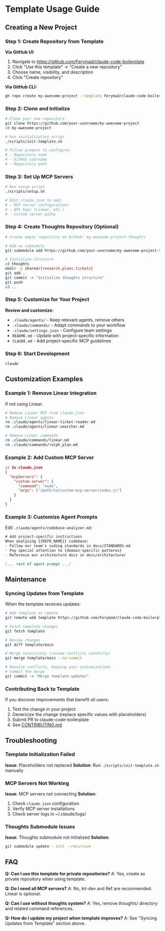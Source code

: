# Template Usage Guide

## Creating a New Project

### Step 1: Create Repository from Template

**Via GitHub UI:**
1. Navigate to https://github.com/Ferymad/claude-code-boilerplate
2. Click "Use this template" → "Create a new repository"
3. Choose name, visibility, and description
4. Click "Create repository"

**Via GitHub CLI:**
```bash
gh repo create my-awesome-project --template Ferymad/claude-code-boilerplate
```

### Step 2: Clone and Initialize

```bash
# Clone your new repository
git clone https://github.com/your-username/my-awesome-project
cd my-awesome-project

# Run initialization script
./scripts/init-template.sh

# Follow prompts to configure:
# - Repository name
# - GitHub username
# - Repository path
```

### Step 3: Set Up MCP Servers

```bash
# Run setup script
./scripts/setup.sh

# Edit claude.json to add:
# - MCP server configurations
# - API keys (Linear, etc.)
# - Custom server paths
```

### Step 4: Create Thoughts Repository (Optional)

```bash
# Create empty repository on GitHub: my-awesome-project-thoughts

# Add as submodule
git submodule add https://github.com/your-username/my-awesome-project-thoughts thoughts

# Initialize structure
cd thoughts
mkdir -p shared/{research,plans,tickets}
git add .
git commit -m "Initialize thoughts structure"
git push
cd ..
```

### Step 5: Customize for Your Project

**Review and customize:**
- `.claude/agents/` - Keep relevant agents, remove others
- `.claude/commands/` - Adapt commands to your workflow
- `.claude/settings.json` - Configure team settings
- `README.md` - Update with project-specific information
- `CLAUDE.md` - Add project-specific MCP guidelines

### Step 6: Start Development

```bash
claude
```

## Customization Examples

### Example 1: Remove Linear Integration

If not using Linear:
```bash
# Remove Linear MCP from claude.json
# Remove Linear agents
rm .claude/agents/linear-ticket-reader.md
rm .claude/agents/linear-searcher.md

# Remove Linear commands
rm .claude/commands/linear.md
rm .claude/commands/ralph_plan.md
```

### Example 2: Add Custom MCP Server

```json
// In claude.json
{
  "mcpServers": {
    "custom-server": {
      "command": "node",
      "args": ["/path/to/custom-mcp-server/index.js"]
    }
  }
}
```

### Example 3: Customize Agent Prompts

Edit `.claude/agents/codebase-analyzer.md`:
```markdown
# Add project-specific instructions
When analyzing {{REPO_NAME}} codebase:
- Follow our team's coding standards in docs/STANDARDS.md
- Pay special attention to {domain-specific patterns}
- Reference our architecture docs in docs/architecture/

[... rest of agent prompt ...]
```

## Maintenance

### Syncing Updates from Template

When the template receives updates:

```bash
# Add template as remote
git remote add template https://github.com/Ferymad/claude-code-boilerplate

# Fetch template changes
git fetch template

# Review changes
git diff template/main

# Merge selectively (review conflicts carefully)
git merge template/main --no-commit

# Resolve conflicts, keeping your customizations
# Commit the merge
git commit -m "Merge template updates"
```

### Contributing Back to Template

If you discover improvements that benefit all users:
1. Test the change in your project
2. Genericize the change (replace specific values with placeholders)
3. Submit PR to claude-code-boilerplate
4. See [CONTRIBUTING.md](../CONTRIBUTING.md)

## Troubleshooting

### Template Initialization Failed

**Issue**: Placeholders not replaced
**Solution**: Run `./scripts/init-template.sh` manually

### MCP Servers Not Working

**Issue**: MCP servers not connecting
**Solution**:
1. Check `claude.json` configuration
2. Verify MCP server installations
3. Check server logs in ~/.claude/logs/

### Thoughts Submodule Issues

**Issue**: Thoughts submodule not initialized
**Solution**:
```bash
git submodule update --init --recursive
```

## FAQ

**Q: Can I use this template for private repositories?**
A: Yes, create as private repository when using template.

**Q: Do I need all MCP servers?**
A: No, kit-dev and Ref are recommended. Linear is optional.

**Q: Can I use without thoughts system?**
A: Yes, remove thoughts/ directory and related command references.

**Q: How do I update my project when template improves?**
A: See "Syncing Updates from Template" section above.
